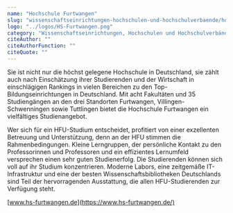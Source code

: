 ```yaml
---
name: "Hochschule Furtwangen"
slug: "wissenschaftseinrichtungen-hochschulen-und-hochschulverbaende/hochschule-furtwangen"
logo: "../logos/HS-Furtwangen.png"
category: "Wissenschaftseinrichtungen, Hochschulen und Hochschulverbände"
citeAuthor: ""
citeAuthorFunction: ""
citeQuote: ""
---
```


Sie ist nicht nur die höchst gelegene Hochschule in Deutschland, sie zählt auch nach Einschätzung ihrer Studierenden und der Wirtschaft in einschlägigen Rankings in vielen Bereichen zu den Top-Bildungseinrichtungen in Deutschland. Mit acht Fakultäten und 35 Studiengängen an den drei Standorten Furtwangen, Villingen-Schwenningen sowie Tuttlingen bietet die Hochschule Furtwangen ein vielfältiges Studienangebot.

Wer sich für ein HFU-Studium entscheidet, profitiert von einer exzellenten Betreuung und Unterstützung, denn an der HFU stimmen die Rahmenbedingungen. Kleine Lerngruppen, der persönliche Kontakt zu den Professorinnen und Professoren und ein effizientes Lernumfeld versprechen einen sehr guten Studienerfolg. Die Studierenden können sich voll auf ihr Studium konzentrieren. Moderne Labors, eine zeitgemäße IT-Infrastruktur und eine der besten Wissenschaftsbibliotheken Deutschlands sind Teil der hervorragenden Ausstattung, die allen HFU-Studierenden zur Verfügung steht.

[www.hs-furtwangen.de](https://www.hs-furtwangen.de/)
